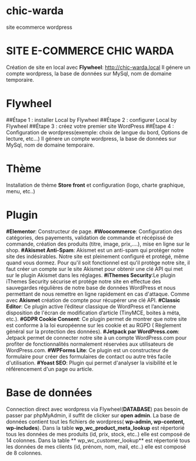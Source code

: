 # chic-warda
site ecommerce wordpress
# SITE E-COMMERCE CHIC WARDA
Création de site en local avec **Flywheel**: http://chic-warda.local
Il génere un compte wordpress, la base de données sur MySql, nom de domaine temporaire.

# Flywheel
##Étape 1 : installer Local by Flywheel
##Étape 2 : configurer Local by Flywheel
##Étape 3 : créez votre premier site WordPress
##Étape 4 : Configuration de wordpress(exemple: choix de langue du bord,  Options de lecture, etc...)
Il génere un compte wordpress, la base de données sur MySql, nom de domaine temporaire.

# Thème
Installation de thème **Store front** et configuration (logo, charte graphique, menu, etc..)

# Plugin
**#Elementor**: Constructeur de page.
**#Woocommerce**: Configuration des catégories, des payements, validation de commande et récépissé de commande, création des produits (titre, image, prix,....),  mise en ligne sur le shop.
**#Akismet Anti-Spam**: Akismet est un anti-spam qui protéger notre site des indésirables. Notre site est pleinement configuré et protégé, même quand vous dormez. Pour qu'il soit fonctionnel est qu'il protège notre site, il faut créer un compte sur le site Akismet pour obtenir une clé API qui met sur le plugin Akismet dans les réglages.
**#iThemes Security**:Le plugin iThemes Security sécurise et protége notre site en effectue des sauvegardes régulières de notre base de données WordPress et nous permettant de nous remettre en ligne rapidement en cas d'attaque. Comme avec **Akismet** création de compte pour récupérer une clé API.
**#Classic Editor**:  Ce plugin active l’éditeur classique de WordPress et l’ancienne disposition de l'écran de modification d’article (TinyMCE, boites à méta, etc.).
**#GDPR Cookie Consent**: Ce plugin permet de montrer que notre site est conforme à la loi européenne sur les cookie et au RGPD ( Règlement général sur la protection des données).
**#Jetpack par WordPress.com**: Jetpack permet de connecter notre site à un compte WordPress.com pour profiter de fonctionnalités normalement réservées aux utilisateurs de WordPress.com.
**#WPForms Lite**: Ce plugin est un constructeur de formulaire  pour créer des formulaires de contact ou autre très facile d'utilisation.
**#Yoast SEO**: Plugin qui permet d'analyser la visibilité et le référencement d'un page ou article.


# Base de données 
Connection direct avec wordpress via Flywheel(**DATABASE**) pas besoin de passer par phpMyAdmin, il suffit de clicker sur **open admin**.
 La base de données contient tout les fichiers de wordpress( **wp-admin, wp-content, wp-includes**).
 Dans la table **wp_wc_product_meta_lookup** est répertorié tous les données de mes produits (id, prix, stock, etc..) elle est composé de 14 colonnes. 
Dans la table ** wp_wc_customer_lookup** est répertorié tous les données de mes clients (id, prénom, nom, mail, etc..)  elle est composé de 8 colonnes. 

